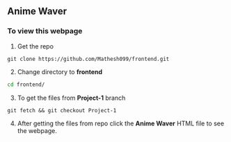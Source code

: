 ## Anime Waver

### To view this webpage

1. Get the repo

``` 
git clone https://github.com/Mathesh099/frontend.git 
```

2. Change directory to **frontend**

```cmd 
cd frontend/ 
```

3. To get the files from **Project-1** branch

```logogram 
git fetch && git checkout Project-1 
```

4. After getting the files from repo click the **Anime Waver** HTML file to see the webpage.
